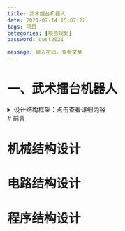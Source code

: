 ```yaml
---
title: 武术擂台机器人
date: 2021-07-14 15:07:22
tags: 项目
categories: [项目规划]
password: qust2021

message: 输入密码，查看文章
---
```

# 一、武术擂台机器人
<details>
    <summary>设计结构框架：点击查看详细内容</summary>
        <li><input disabled="" type="checkbox"> 结构设计
            <ul>
                <li><input checked="" disabled="" type="checkbox"> 钣金结构设计</li>
                <li><input checked="" disabled="" type="checkbox"> 固定传感器支架</li>
                <li><input disabled="" type="checkbox"> 车内电路板固定支撑板</li>
                <li><input disabled="" type="checkbox"> 电池固定与缓冲</li>
                <li><input disabled="" type="checkbox"> 电机抗磁干扰结构设计</li>
            </ul>
        </li>
        <li><input disabled="" type="checkbox"> 电路设计
            <ul>
                <li><input checked="" disabled="" type="checkbox"> 24V、12V、5V、3.3V稳压电路</li>
                <li><input disabled="" type="checkbox"> 基于IR2184的电机驱动电路</li>
                <li><input disabled="" type="checkbox"> 短路保护与过载保护</li>
                <li><input checked="" disabled="" type="checkbox"> 信号隔离电路</li>
                <li><input disabled="" type="checkbox"> 基于电路的环向传感器方向分辨电路</li>
            </ul>
        </li>
        <li><input disabled="" type="checkbox"> 基于FreeRTOS的程序框架设计
            <ul>
                <li><input checked="" disabled="" type="checkbox"> 调试功能设计
                    <ul>
                        <li><input checked="" disabled="" type="checkbox"> 蓝牙通信</li>
                        <li><input checked="" disabled="" type="checkbox"> OLED显示</li>
                        <li><input disabled="" type="checkbox"> SD卡读取</li>
                    </ul>
                </li>
                <li><input disabled="" type="checkbox"> 传感层
                    <ul>
                        <li><input checked="" disabled="" type="checkbox"> DMA读取ADC数据</li>
                        <li><input disabled="" type="checkbox"> 读取编码器数值</li>
                        <li><input disabled="" type="checkbox"> 读取电机驱动电流</li>
                        <li><input disabled="" type="checkbox"> 电机基本控制</li>
                    </ul>
                </li>
                <li><input disabled="" type="checkbox"> 感知层
                    <ul>
                        <li><input checked="" disabled="" type="checkbox"> 数据分类与冗余数据的简单融合</li>
                        <li><input checked="" disabled="" type="checkbox"> 基于程序的环向传感器方向分辨</li>
                        <li><input disabled="" type="checkbox"> 基于三角形布置灰度传感器的位置感知</li>
                        <li><input disabled="" type="checkbox"> 落台检测与方向判断</li>
                        <li><input disabled="" type="checkbox"> 登台位置选择</li>
                    </ul>
                </li>
                <li><input disabled="" type="checkbox"> 决策层
                    <ul>
                        <li><input disabled="" type="checkbox"> 巡航</li>
                        <li><input checked="" disabled="" type="checkbox"> 寻找敌人</li>
                        <li><input disabled="" type="checkbox"> 对抗</li>
                        <li><input disabled="" type="checkbox"> 使用概率法的对敌人位置预估</li>
                    </ul>
                </li>
            </ul>
        </li>
  <!-- <pre><code>title，value，callBack可以缺省</code></pre> -->
</details>
# 前言

# 机械结构设计

# 电路结构设计

# 程序结构设计





